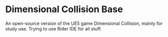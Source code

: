# Dimensional Collision Base

An open-source version of the UE5 game Dimensional Collision, mainly for study use. Trying to use Rider IDE for all stuff.
